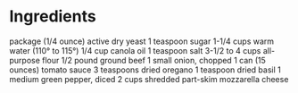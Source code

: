#  Ingredients
 package (1/4 ounce) active dry yeast
1 teaspoon sugar
1-1/4 cups warm water (110° to 115°)
1/4 cup canola oil
1 teaspoon salt
3-1/2 to 4 cups all-purpose flour
1/2 pound ground beef
1 small onion, chopped
1 can (15 ounces) tomato sauce
3 teaspoons dried oregano
1 teaspoon dried basil
1 medium green pepper, diced
2 cups shredded part-skim mozzarella cheese